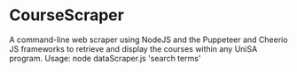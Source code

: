 # CourseScraper
A command-line web scraper using NodeJS and the Puppeteer and Cheerio JS frameworks to retrieve and display the courses within any UniSA program.
Usage: node dataScraper.js 'search terms'
